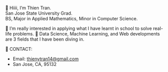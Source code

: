👋 Hiiii, I’m Thien Tran. 
<br> San Jose State University Grad. 
<br> BS, Major in Applied Mathematics, Minor in Computer Science.

🌱 I’m really interested in applying what I have learnt in school to solve real-life problems. 
🌱 Data Science, Machine Learning, and Web developments are 3 fields that I have been diving in.

💞️ CONTACT:
   * Email: thienytran14@gmail.com
   * San Jose, CA, 95132

<!---
thientran2020/thientran2020 is a ✨ special ✨ repository because its `README.md` (this file) appears on your GitHub profile.
You can click the Preview link to take a look at your changes.
--->
